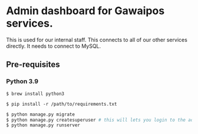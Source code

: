 # Admin dashboard for Gawaipos services.

This is used for our internal staff. This connects to all of our other services directly. It needs to connect to MySQL.

## Pre-requisites

### Python 3.9

`$ brew install python3`

`$ pip install -r /path/to/requirements.txt`

``` sh
$ python manage.py migrate
$ python manage.py createsuperuser # this will lets you login to the admin section`
$ python manage.py runserver
